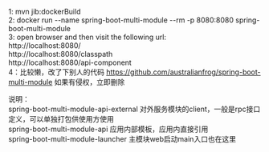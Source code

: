 1: mvn jib:dockerBuild <br/>
2: docker run --name spring-boot-multi-module --rm -p 8080:8080 spring-boot-multi-module <br/>
3: open browser and then visit the following url:<br/>
	http://localhost:8080/ <br/>
	http://localhost:8080/classpath <br/>
	http://localhost:8080/api-component <br/>
4：比较懒，改了下别人的代码 https://github.com/australianfrog/spring-boot-multi-module 如果有侵权，立即删除

说明：<br/>
spring-boot-multi-module-api-external 对外服务模块的client，一般是rpc接口定义，可以单独打包供使用方使用 <br/>
spring-boot-multi-module-api 应用内部模板，应用内直接引用 <br/>
spring-boot-multi-module-launcher 主模块web启动main入口也在这里 <br/>
